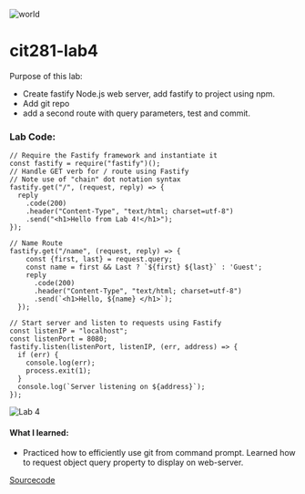 ![world](https://user-images.githubusercontent.com/84296093/120625767-db26a680-c416-11eb-85da-0d2cbd0acb07.jpg)

# cit281-lab4
Purpose of this lab:
- Create fastify Node.js web server, add fastify to project using npm. 
- Add git repo 
- add a second route with query parameters, test and commit. 

### Lab Code:
```
// Require the Fastify framework and instantiate it
const fastify = require("fastify")();
// Handle GET verb for / route using Fastify
// Note use of "chain" dot notation syntax
fastify.get("/", (request, reply) => {
  reply
    .code(200)
    .header("Content-Type", "text/html; charset=utf-8")
    .send("<h1>Hello from Lab 4!</h1>");
});

// Name Route
fastify.get("/name", (request, reply) => {
    const {first, last} = request.query;
    const name = first && Last ? `${first} ${last}` : 'Guest';
    reply
      .code(200)
      .header("Content-Type", "text/html; charset=utf-8")
      .send(`<h1>Hello, ${name} </h1>`);
  });

// Start server and listen to requests using Fastify
const listenIP = "localhost";
const listenPort = 8080;
fastify.listen(listenPort, listenIP, (err, address) => {
  if (err) {
    console.log(err);
    process.exit(1);
  }
  console.log(`Server listening on ${address}`);
});
```
![Lab 4](https://user-images.githubusercontent.com/84296093/120625600-baf6e780-c416-11eb-8e5c-ac72be8246be.JPG)

#### What I learned:
- Practiced how to efficiently use git from command prompt. Learned how to request object query property to display on web-server.


[Sourcecode](https://ruichen11.github.io/Ruichen11.CIT-Minor/)
